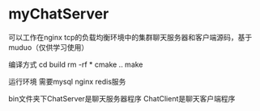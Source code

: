# myChatServer
可以工作在nginx tcp的负载均衡环境中的集群聊天服务器和客户端源码，基于muduo（仅供学习使用）

编译方式
cd build
rm -rf *
cmake ..
make

运行环境
需要mysql nginx redis服务

bin文件夹下ChatServer是聊天服务器程序
ChatClient是聊天客户端程序
